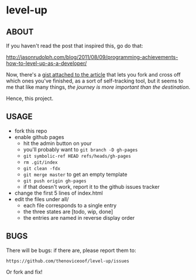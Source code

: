 level-up
================================================================================

ABOUT
--------------------------------------------------------------------------------
If you haven't read the post that inspired this, go do that:

http://jasonrudolph.com/blog/2011/08/09/programming-achievements-how-to-level-up-as-a-developer/

Now, there's a [gist attached to the article](https://gist.github.com/1133830)
that lets you fork and cross off which ones you've finished, as a sort of
self-tracking tool, but it seems to me that like many things,
*the journey is more important than the destination*.

Hence, this project.

USAGE
--------------------------------------------------------------------------------
 * fork this repo
 * enable github pages
   * hit the admin button on your 
   * you'll probably want to `git branch -D gh-pages`
   * `git symbolic-ref HEAD refs/heads/gh-pages`
   * `rm .git/index`
   * `git clean -fdx`
   * `git merge master` to get an empty template
   * `git push origin gh-pages`
   * if that doesn't work, report it to the github issues tracker
 * change the first 5 lines of index.html
 * edit the files under all/
   * each file corresponds to a single entry
   * the three states are [todo, wip, done]
   * the entries are named in reverse display order

BUGS
--------------------------------------------------------------------------------
There will be bugs: if there are, please report them to:

    https://github.com/thenoviceoof/level-up/issues

Or fork and fix!